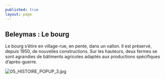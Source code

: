 ```yaml
---
published: true
layout: page
---
```


## Beleymas : Le bourg

Le bourg s’étire en village-rue, en pente, dans un vallon. Il est préservé, depuis 1950, de nouvelles constructions. Sur les hauteurs, deux fermes se sont agrandies de bâtiments agricoles adaptés aux productions spécifiques d’après-guerre.

![05_HISTOIRE_POPUP_3.jpg]({{site.baseurl}}/data/images/5/histoire/05_HISTOIRE_POPUP_3.jpg)